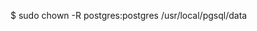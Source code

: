 <!-- layout:code post: database-backups_note -->


$ sudo chown -R postgres:postgres /usr/local/pgsql/data 

